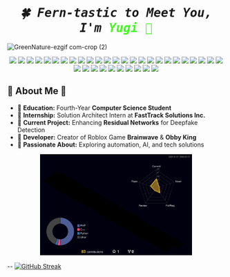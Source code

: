 
<h1 align="center">
  <samp>
    <b><i>
      🍀 Fern-tastic to Meet You, I'm <span style="color: #39FF14;">Yugi 🍃 </span>
    </i></b>
  </samp>
</h1>

![GreenNature-ezgif com-crop (2)](https://github.com/user-attachments/assets/62c4067e-05b4-4601-8119-43437737962e)

<p align="center">
<img src="https://img.shields.io/badge/-Rust-8BC34A?logo=rust&logoColor=white&style=for-the-badge" />
<img src="https://img.shields.io/badge/-Figma-7CB342?logo=figma&logoColor=white&style=for-the-badge" />
<img src="https://img.shields.io/badge/-Kotlin-9CCC65?logo=kotlin&logoColor=white&style=for-the-badge" />
<img src="https://img.shields.io/badge/-Swift-689F38?logo=swift&logoColor=white&style=for-the-badge" />
<img src="https://img.shields.io/badge/-TypeScript-558B2F?logo=typescript&logoColor=white&style=for-the-badge" />
<img src="https://img.shields.io/badge/-Dart-7DB342?logo=dart&logoColor=white&style=for-the-badge" />
<img src="https://img.shields.io/badge/-Laravel-AED581?logo=laravel&logoColor=white&style=for-the-badge" />
<img src="https://img.shields.io/badge/-Node.js-6EAE24?logo=nodedotjs&logoColor=white&style=for-the-badge" />
<img src="https://img.shields.io/badge/-Git-C5F1A5?logo=git&logoColor=black&style=for-the-badge" />
<img src="https://img.shields.io/badge/-HTML5-8BC34A?logo=html5&logoColor=white&style=for-the-badge" />
<img src="https://img.shields.io/badge/-CSS3-689F38?logo=css3&logoColor=white&style=for-the-badge" />
<img src="https://img.shields.io/badge/-TailwindCSS-558B2F?logo=tailwindcss&logoColor=black&style=for-the-badge" />
<img src="https://img.shields.io/badge/-Linux-C0CA33?logo=linux&logoColor=black&style=for-the-badge" />
<img src="https://img.shields.io/badge/-SQLite-6BC34A?logo=sqlite&logoColor=white&style=for-the-badge" />
<img src="https://img.shields.io/badge/-MongoDB-9CCC65?logo=mongodb&logoColor=white&style=for-the-badge" />
<img src="https://img.shields.io/badge/-JavaScript-F0F4C3?logo=javascript&logoColor=black&style=for-the-badge" />
<img src="https://img.shields.io/badge/-Python-8BC34A?logo=python&logoColor=white&style=for-the-badge" />
<img src="https://img.shields.io/badge/-Java-689F38?logo=java&logoColor=white&style=for-the-badge" />
<img src="https://img.shields.io/badge/-Adobe%20Illustrator-AED581?logo=adobeillustrator&logoColor=white&style=for-the-badge" />
<img src="https://img.shields.io/badge/-PHP-C5E1A5?logo=php&logoColor=black&style=for-the-badge" />
<img src="https://img.shields.io/badge/-C++-7CB342?logo=cplusplus&logoColor=white&style=for-the-badge" />
<img src="https://img.shields.io/badge/-Photoshop-8BC34A?logo=adobephotoshop&logoColor=black&style=for-the-badge" />
<img src="https://img.shields.io/badge/-Unity-558B2F?logo=unity&logoColor=white&style=for-the-badge" />
<img src="https://img.shields.io/badge/-Flutter-7EBD14?logo=flutter&logoColor=white&style=for-the-badge" />
<img src="https://img.shields.io/badge/-Firebase-AED581?logo=firebase&logoColor=black&style=for-the-badge" />
<img src="https://img.shields.io/badge/-Power%20BI-C0CA33?logo=powerbi&logoColor=black&style=for-the-badge" />
<img src="https://img.shields.io/badge/-AWS%20Redshift-8BC34A?logo=amazonaws&logoColor=white&style=for-the-badge" />
<img src="https://img.shields.io/badge/-AWS%20Glue-9CCC65?logo=amazonaws&logoColor=white&style=for-the-badge" />
<img src="https://img.shields.io/badge/-AWS%20S3-7CB342?logo=amazons3&logoColor=white&style=for-the-badge" />
<img src="https://img.shields.io/badge/-AWS%20Athena-689F38?logo=amazonaws&logoColor=white&style=for-the-badge" />
<img src="https://img.shields.io/badge/-Qlik-AED581?logo=qlik&logoColor=white&style=for-the-badge" />
<img src="https://img.shields.io/badge/-Tableau-6DB342?logo=tableau&logoColor=black&style=for-the-badge" />
<img src="https://img.shields.io/badge/-Azure%20Synapse-C5E1A5?logo=microsoftazure&logoColor=black&style=for-the-badge" />
<img src="https://img.shields.io/badge/-Django-7CB342?logo=django&logoColor=white&style=for-the-badge" />
<img src="https://img.shields.io/badge/-Roblox%20Luau-558B2F?logo=roblox&logoColor=white&style=for-the-badge" />
</p>


## 🌲 About Me 🌿  
- 🎋 **Education:** Fourth-Year **Computer Science Student**  
- 🌳 **Internship:** Solution Architect Intern at **FastTrack Solutions Inc.**  
- 🍃 **Current Project:** Enhancing **Residual Networks** for Deepfake Detection  
- 🌱 **Developer:** Creator of Roblox Game **Brainwave** & **Obby King**  
- 🌴 **Passionate About:** Exploring automation, AI, and tech solutions  

<!-- 3D Contribution Graph -->
<p align="center">
  <img src="./profile-3d-contrib/profile-night-rainbow.svg" alt="3D GitHub Contributions" width="70%">
</p>

--
[![GitHub Streak](https://streak-stats.demolab.com/?user=RaffyAldiny)](https://git.io/streak-stats)


